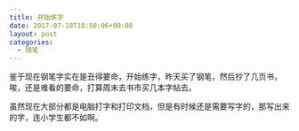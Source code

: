 ```yaml
---
title: 开始练字
date: 2017-07-18T10:50:06+00:00
layout: post
categories:
  - 随笔
---
```


鉴于现在钢笔字实在是丑得要命，开始练字，昨天买了钢笔，然后抄了几页书，唉，还是难看的要命，打算周末去书市买几本字帖去。

虽然现在大部分都是电脑打字和打印文档，但是有时候还是需要写字的，那写出来的字，连小学生都不如啊。

